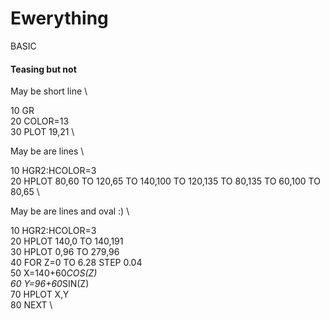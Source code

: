# Ewerything
BASIC

#### Teasing but not

May be short line \

10 GR \
20 COLOR=13 \
30 PLOT 19,21 \

May be are lines \

10 HGR2:HCOLOR=3 \
20 HPLOT 80,60 TO 120,65 TO 140,100 TO 120,135 TO 80,135 TO 60,100 TO 80,65 \

May be are lines and oval :) \

10 HGR2:HCOLOR=3 \
20 HPLOT 140,0 TO 140,191 \
30 HPLOT 0,96 TO 279,96 \
40 FOR Z=0 TO 6.28 STEP 0.04 \
50 X=140+60*COS(Z) \
60 Y=96+60*SIN(Z) \
70 HPLOT X,Y \
80 NEXT \
